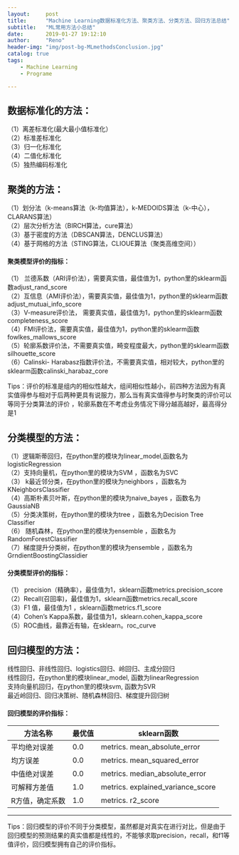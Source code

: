 ```yaml
---
layout:     post
title:      "Machine Learning数据标准化方法、聚类方法、分类方法、回归方法总结"
subtitle:   "ML常用方法小总结"
date:       2019-01-27 19:12:10
author:     "Reno"
header-img: "img/post-bg-MLmethodsConclusion.jpg"
catalog: true
tags:
    - Machine Learning
    - Programe

---
```


## 数据标准化的方法： 

（1）离差标准化(最大最小值标准化）  
（2）标准差标准化   
（3）归一化标准化   
（4）二值化标准化   
（5）独热编码标准化    

## 聚类的方法： 
（1）划分法（k-means算法（k-均值算法），k-MEDOIDS算法（k-中心），CLARANS算法）   
（2）层次分析方法（BIRCH算法，cure算法）   
（3）基于密度的方法（DBSCAN算法，DENCLUS算法）   
（4）基于网格的方法（STING算法，CLIOUE算法（聚类高维空间））   

#### 聚类模型评价的指标： 

（1） 兰德系数（ARI评价法），需要真实值，最佳值为1，python里的sklearm函数adjust_rand_score   
（2）互信息（AMI评价法），需要真实值，最佳值为1，python里的sklearm函数adjust_mutuai_info_score   
（3）V-measure评价法， 需要真实值，最佳值为1，python里的sklearm函数completeness_score   
（4）FMI评价法，需要真实值，最佳值为1，python里的sklearm函数fowlkes_mallows_score   
（5）轮廓系数评价法，不需要真实值，畸变程度最大，python里的sklearm函数silhouette_score   
（6）Calinski- Harabasz指数评价法，不需要真实值，相对较大，python里的sklearm函数calinski_harabaz_core   



Tips：评价的标准是组内的相似性越大，组间相似性越小，前四种方法因为有真实值得参与相对于后两种更具有说服力，那么当有真实值得参与时聚类的评价可以等同于分类算法的评价 ，轮廓系数在不考虑业务情况下得分越高越好，最高得分是1 

## 分类模型的方法： 
（1）逻辑斯蒂回归，在python里的模块为linear_model,函数名为logisticRegression   
（2）支持向量机，在python里的模块为SVM ，函数名为SVC   
（3） k最近邻分类，在python里的模块为neighbors ，函数名为KNeighborsClassifier   
（4）高斯朴素贝叶斯，在python里的模块为naive_bayes ，函数名为GaussiaNB   
（5）分类决策树，在python里的模块为tree ，函数名为Decision Tree Classifier   
（6） 随机森林，在python里的模块为ensemble ，函数名为RandomForestClassifier   
（7）梯度提升分类树，在python里的模块为ensemble ，函数名为GrndientBoostingClassidier   

#### 分类模型评价的指标： 

（1） precision（精确率），最佳值为1，sklearn函数metrics.precision_score   
（2）Recall(召回率)，最佳值为1，sklearn函数metrics.recall_score   
（3）F1 值，最佳值为1 ，sklearn函数metrics.f1_score   
（4）Cohen’s Kappa系数，最佳值为1，sklearn.cohen_kappa_score   
（5）ROC曲线，最靠近有轴，在sklearn。roc_curve   

## 回归模型的方法： 
线性回归、非线性回归、logistics回归、岭回归、主成分回归   
线性回归，在python里的模块linear_model, 函数为linearRegression   
支持向量机回归，在python里的模块svm, 函数为SVR   
最近岭回归、回归决策树、随机森林回归、梯度提升回归树  

#### 回归模型的评价指标： 

| 方法名称        | 最优值 | sklearn函数                       |
| --------------- | ------ | --------------------------------- |
| 平均绝对误差    | 0.0    | metrics. mean_absolute_error      |
| 均方误差        | 0.0    | metrics. mean_squared_error       |
| 中值绝对误差    | 0.0    | metrics. median_absolute_error    |
| 可解释方差值    | 1.0    | metrics. explained_variance_score |
| R方值，确定系数 | 1.0    | metrics. r2_score                 |

---

Tips：回归模型的评价不同于分类模型，虽然都是对真实在进行对比，但是由于回归模型的预测结果的真实值都是线性的，不能够求取precision，recall，和f1等值评价，回归模型拥有自己的评价指标。 

